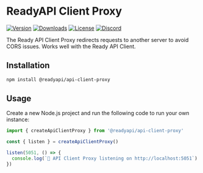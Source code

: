 # ReadyAPI Client Proxy

[![Version](https://img.shields.io/npm/v/%40readyapi/api-client-proxy)](https://www.npmjs.com/package/@readyapi/api-client-proxy)
[![Downloads](https://img.shields.io/npm/dm/%40readyapi/api-client-proxy)](https://www.npmjs.com/package/@readyapi/api-client-proxy)
[![License](https://img.shields.io/npm/l/%40readyapi%2Fapi-client-proxy)](https://www.npmjs.com/package/@readyapi/api-client-proxy)
[![Discord](https://img.shields.io/discord/1135330207960678410?style=flat&color=5865F2)](https://discord.gg/8HeZcRGPFS)

The Ready API Client Proxy redirects requests to another server to avoid CORS issues. Works well with the Ready API Client.

## Installation

```bash
npm install @readyapi/api-client-proxy
```

## Usage

Create a new Node.js project and run the following code to run your own instance:

```ts
import { createApiClientProxy } from '@readyapi/api-client-proxy'

const { listen } = createApiClientProxy()

listen(5051, () => {
  console.log(`🥤 API Client Proxy listening on http://localhost:5051`)
})
```
